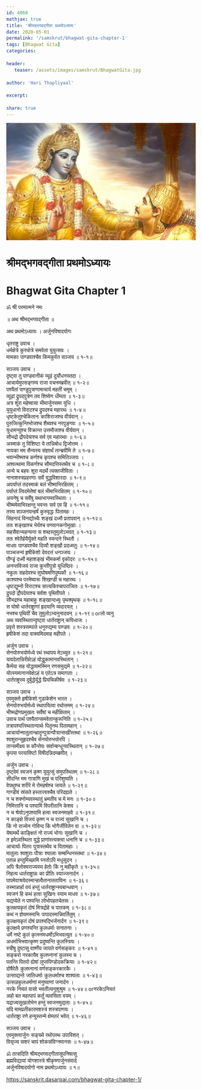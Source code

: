 ```yaml
---    
id: 4068    
mathjax: true    
title: 'श्रीमद्भगवद्गीता प्रथमोऽध्यायः'    
date: 2020-05-01    
permalink: '/samskrut/bhagwat-gita-chapter-1'    
tags: [Bhagwat Gita]    
categories:    
    
header:    
   teaser: /assets/images/samskrut/BhagwatGita.jpg    
    
author: 'Hari Thapliyaal'    
    
excerpt:    
    
share: true    
---    
```

    
![](/assets/images/samskrut/BhagwatGita.jpg)    
    
# श्रीमद्भगवद्गीता प्रथमोऽध्यायः    
# Bhagwat Gita Chapter 1    
    
ॐ श्री परमात्मने नमः    
    
॥ अथ श्रीमद्भगवद्गीता ॥    
    
अथ प्रथमोऽध्यायः ।    अर्जुनविषादयोगः    
    
धृतराष्ट्र उवाच ।    
धर्मक्षेत्रे कुरुक्षेत्रे समवेता युयुत्सवः ।    
मामकाः पाण्डवाश्चैव किमकुर्वत सञ्जय ॥ १-१॥    
    
सञ्जय उवाच ।    
दृष्ट्वा तु पाण्डवानीकं व्यूढं दुर्योधनस्तदा ।    
आचार्यमुपसङ्गम्य राजा वचनमब्रवीत् ॥ १-२॥    
पश्यैतां पाण्डुपुत्राणामाचार्य महतीं चमूम् ।    
व्यूढां द्रुपदपुत्रेण तव शिष्येण धीमता ॥ १-३॥    
अत्र शूरा महेष्वासा भीमार्जुनसमा युधि ।    
युयुधानो विराटश्च द्रुपदश्च महारथः ॥ १-४॥    
धृष्टकेतुश्चेकितानः काशिराजश्च वीर्यवान् ।    
पुरुजित्कुन्तिभोजश्च शैब्यश्च नरपुङ्गवः ॥ १-५॥    
युधामन्युश्च विक्रान्त उत्तमौजाश्च वीर्यवान् ।    
सौभद्रो द्रौपदेयाश्च सर्व एव महारथाः ॥ १-६॥    
अस्माकं तु विशिष्टा ये तान्निबोध द्विजोत्तम ।    
नायका मम सैन्यस्य संज्ञार्थं तान्ब्रवीमि ते ॥ १-७॥    
भवान्भीष्मश्च कर्णश्च कृपश्च समितिञ्जयः ।    
अश्वत्थामा विकर्णश्च सौमदत्तिस्तथैव च ॥ १-८॥    
अन्ये च बहवः शूरा मदर्थे त्यक्तजीविताः ।    
नानाशस्त्रप्रहरणाः सर्वे युद्धविशारदाः ॥ १-९॥    
अपर्याप्तं तदस्माकं बलं भीष्माभिरक्षितम् ।    
पर्याप्तं त्विदमेतेषां बलं भीमाभिरक्षितम् ॥ १-१०॥    
अयनेषु च सर्वेषु यथाभागमवस्थिताः ।    
भीष्ममेवाभिरक्षन्तु भवन्तः सर्व एव हि ॥ १-११॥    
तस्य सञ्जनयन्हर्षं कुरुवृद्धः पितामहः ।    
सिंहनादं विनद्योच्चैः शङ्खं दध्मौ प्रतापवान् ॥ १-१२॥    
ततः शङ्खाश्च भेर्यश्च पणवानकगोमुखाः ।    
सहसैवाभ्यहन्यन्त स शब्दस्तुमुलोऽभवत् ॥ १-१३॥    
ततः श्वेतैर्हयैर्युक्ते महति स्यन्दने स्थितौ ।    
माधवः पाण्डवश्चैव दिव्यौ शङ्खौ प्रदध्मतुः ॥ १-१४॥    
पाञ्चजन्यं हृषीकेशो देवदत्तं धनञ्जयः ।    
पौण्ड्रं दध्मौ महाशङ्खं भीमकर्मा वृकोदरः ॥ १-१५॥    
अनन्तविजयं राजा कुन्तीपुत्रो युधिष्ठिरः ।    
नकुलः सहदेवश्च सुघोषमणिपुष्पकौ ॥ १-१६॥    
काश्यश्च परमेष्वासः शिखण्डी च महारथः ।    
धृष्टद्युम्नो विराटश्च सात्यकिश्चापराजितः ॥ १-१७॥    
द्रुपदो द्रौपदेयाश्च सर्वशः पृथिवीपते ।    
सौभद्रश्च महाबाहुः शङ्खान्दध्मुः पृथक्पृथक् ॥ १-१८॥    
स घोषो धार्तराष्ट्राणां हृदयानि व्यदारयत् ।    
नभश्च पृथिवीं चैव तुमुलोऽभ्यनुनादयन् ॥ १-१९॥ orलो व्यनु    
अथ व्यवस्थितान्दृष्ट्वा धार्तराष्ट्रान् कपिध्वजः ।    
प्रवृत्ते शस्त्रसम्पाते धनुरुद्यम्य पाण्डवः ॥ १-२०॥    
हृषीकेशं तदा वाक्यमिदमाह महीपते ।    
    
अर्जुन उवाच ।    
सेनयोरुभयोर्मध्ये रथं स्थापय मेऽच्युत ॥ १-२१॥    
यावदेतान्निरीक्षेऽहं योद्धुकामानवस्थितान् ।    
कैर्मया सह योद्धव्यमस्मिन् रणसमुद्यमे ॥ १-२२॥    
योत्स्यमानानवेक्षेऽहं य एतेऽत्र समागताः ।    
धार्तराष्ट्रस्य दुर्बुद्धेर्युद्धे प्रियचिकीर्षवः ॥ १-२३॥    
    
सञ्जय उवाच ।    
एवमुक्तो हृषीकेशो गुडाकेशेन भारत ।    
सेनयोरुभयोर्मध्ये स्थापयित्वा रथोत्तमम् ॥ १-२४॥    
भीष्मद्रोणप्रमुखतः सर्वेषां च महीक्षिताम् ।    
उवाच पार्थ पश्यैतान्समवेतान्कुरूनिति ॥ १-२५॥    
तत्रापश्यत्स्थितान्पार्थः पितॄनथ पितामहान् ।    
आचार्यान्मातुलान्भ्रातॄन्पुत्रान्पौत्रान्सखींस्तथा ॥ १-२६॥    
श्वशुरान्सुहृदश्चैव सेनयोरुभयोरपि ।    
तान्समीक्ष्य स कौन्तेयः सर्वान्बन्धूनवस्थितान् ॥ १-२७॥    
कृपया परयाविष्टो विषीदन्निदमब्रवीत् ।    
    
अर्जुन उवाच ।    
दृष्ट्वेमं स्वजनं कृष्ण युयुत्सुं समुपस्थितम् ॥ १-२८॥    
सीदन्ति मम गात्राणि मुखं च परिशुष्यति ।    
वेपथुश्च शरीरे मे रोमहर्षश्च जायते ॥ १-२९॥    
गाण्डीवं स्रंसते हस्तात्त्वक्चैव परिदह्यते ।    
न च शक्नोम्यवस्थातुं भ्रमतीव च मे मनः ॥ १-३०॥    
निमित्तानि च पश्यामि विपरीतानि केशव ।    
न च श्रेयोऽनुपश्यामि हत्वा स्वजनमाहवे ॥ १-३१॥    
न काङ्क्षे विजयं कृष्ण न च राज्यं सुखानि च ।    
किं नो राज्येन गोविन्द किं भोगैर्जीवितेन वा ॥ १-३२॥    
येषामर्थे काङ्क्षितं नो राज्यं भोगाः सुखानि च ।    
त इमेऽवस्थिता युद्धे प्राणांस्त्यक्त्वा धनानि च ॥ १-३३॥    
आचार्याः पितरः पुत्रास्तथैव च पितामहाः ।    
मातुलाः श्वशुराः पौत्राः श्यालाः सम्बन्धिनस्तथा ॥ १-३४॥    
एतान्न हन्तुमिच्छामि घ्नतोऽपि मधुसूदन ।    
अपि त्रैलोक्यराज्यस्य हेतोः किं नु महीकृते ॥ १-३५॥    
निहत्य धार्तराष्ट्रान्नः का प्रीतिः स्याज्जनार्दन ।    
पापमेवाश्रयेदस्मान्हत्वैतानाततायिनः ॥ १-३६॥    
तस्मान्नार्हा वयं हन्तुं धार्तराष्ट्रान्स्वबान्धवान् ।    
स्वजनं हि कथं हत्वा सुखिनः स्याम माधव ॥ १-३७॥    
यद्यप्येते न पश्यन्ति लोभोपहतचेतसः ।    
कुलक्षयकृतं दोषं मित्रद्रोहे च पातकम् ॥ १-३८॥    
कथं न ज्ञेयमस्माभिः पापादस्मान्निवर्तितुम् ।    
कुलक्षयकृतं दोषं प्रपश्यद्भिर्जनार्दन ॥ १-३९॥    
कुलक्षये प्रणश्यन्ति कुलधर्माः सनातनाः ।    
धर्मे नष्टे कुलं कृत्स्नमधर्मोऽभिभवत्युत ॥ १-४०॥    
अधर्माभिभवात्कृष्ण प्रदुष्यन्ति कुलस्त्रियः ।    
स्त्रीषु दुष्टासु वार्ष्णेय जायते वर्णसङ्करः ॥ १-४१॥    
सङ्करो नरकायैव कुलघ्नानां कुलस्य च ।    
पतन्ति पितरो ह्येषां लुप्तपिण्डोदकक्रियाः ॥ १-४२॥    
दोषैरेतैः कुलघ्नानां वर्णसङ्करकारकैः ।    
उत्साद्यन्ते जातिधर्माः कुलधर्माश्च शाश्वताः ॥ १-४३॥    
उत्सन्नकुलधर्माणां मनुष्याणां जनार्दन ।    
नरके नियतं वासो भवतीत्यनुशुश्रुम ॥ १-४४॥ orनरकेऽनियतं    
अहो बत महत्पापं कर्तुं व्यवसिता वयम् ।    
यद्राज्यसुखलोभेन हन्तुं स्वजनमुद्यताः ॥ १-४५॥    
यदि मामप्रतीकारमशस्त्रं शस्त्रपाणयः ।    
धार्तराष्ट्रा रणे हन्युस्तन्मे क्षेमतरं भवेत् ॥ १-४६॥    
    
सञ्जय उवाच ।    
एवमुक्त्वार्जुनः सङ्ख्ये रथोपस्थ उपाविशत् ।    
विसृज्य सशरं चापं शोकसंविग्नमानसः ॥ १-४७॥    
    
ॐ तत्सदिति श्रीमद्भगवद्गीतासूपनिषत्सु    
ब्रह्मविद्यायां योगशास्त्रे श्रीकृष्णार्जुनसंवादे    
अर्जुनविषादयोगो नाम प्रथमोऽध्यायः ॥ १॥    
    
https://sanskrit.dasarpai.com/bhagwat-gita-chapter-1/